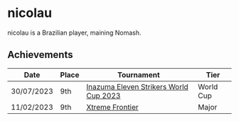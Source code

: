 # nicolau

nicolau is a Brazilian player, maining Nomash.

## Achievements

|Date|Place|Tournament|Tier|
|-|-|-|-|
| 30/07/2023 | 9th | [Inazuma Eleven Strikers World Cup 2023](../../tournaments/worldcup23.md) | World Cup |
| 11/02/2023 | 9th | [Xtreme Frontier](../../tournaments/sf/xf.md) | Major |
